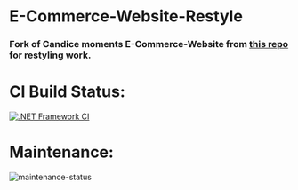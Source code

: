 # E-Commerce-Website-Restyle
### Fork of Candice moments E-Commerce-Website from <a href="https://github.com/AsimFaiaz/E-Commerce-Website">this repo</a> for restyling work.

# CI Build Status:
[![.NET Framework CI](https://github.com/OudomMunint/E-Comm-Web-Fork-ReStyle/actions/workflows/main.yml/badge.svg)](https://github.com/OudomMunint/E-Comm-Web-Fork-ReStyle/actions/workflows/main.yml)
# Maintenance:
![maintenance-status](https://img.shields.io/badge/maintenance-actively--developed-brightgreen.svg)
